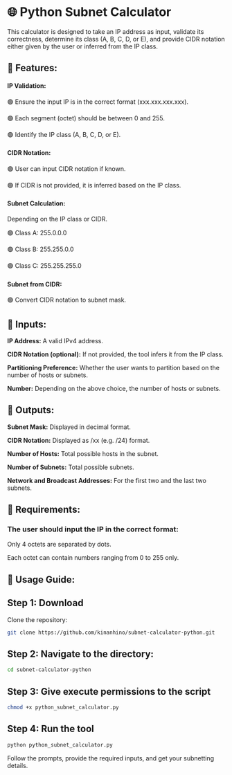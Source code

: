 # 🌐 Python Subnet Calculator
This calculator is designed to take an IP address as input, validate its correctness, determine its class (A, B, C, D, or E), and provide CIDR notation either given by the user or inferred from the IP class.

## 🌟 Features:
#### IP Validation:

🟢 Ensure the input IP is in the correct format (xxx.xxx.xxx.xxx).

🟢 Each segment (octet) should be between 0 and 255.

🟢 Identify the IP class (A, B, C, D, or E).

#### CIDR Notation:

🟢 User can input CIDR notation if known.

🟢 If CIDR is not provided, it is inferred based on the IP class.

#### Subnet Calculation: 
Depending on the IP class or CIDR.

🟢 Class A: 255.0.0.0

🟢 Class B: 255.255.0.0

🟢 Class C: 255.255.255.0

#### Subnet from CIDR:
🟢 Convert CIDR notation to subnet mask.

## 📝 Inputs:

**IP Address:** A valid IPv4 address.

**CIDR Notation (optional):** If not provided, the tool infers it from the IP class.

**Partitioning Preference:** Whether the user wants to partition based on the number of hosts or subnets.

**Number:** Depending on the above choice, the number of hosts or subnets.

## 📌 Outputs:

**Subnet Mask:** Displayed in decimal format.

**CIDR Notation:** Displayed as /xx (e.g. /24) format.

**Number of Hosts:** Total possible hosts in the subnet.

**Number of Subnets:** Total possible subnets.

**Network and Broadcast Addresses:** For the first two and the last two subnets.

## 🔧 Requirements:

### The user should input the IP in the correct format: 
Only 4 octets are separated by dots.

Each octet can contain numbers ranging from 0 to 255 only.

## 🚀 Usage Guide:
## Step 1: Download
Clone the repository:
```bash 
git clone https://github.com/kinanhino/subnet-calculator-python.git
```
## Step 2: Navigate to the directory:
```bash 
cd subnet-calculator-python
```

## Step 3: Give execute permissions to the script
```bash 
chmod +x python_subnet_calculator.py
```

## Step 4: Run the tool
```bash 
python python_subnet_calculator.py
```
Follow the prompts, provide the required inputs, and get your subnetting details.




